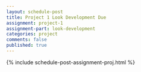 ```yaml
---
layout: schedule-post
title: Project 1 Look Development Due
assignment: project-1
assignment-part: look-development
categories: project
comments: false
published: true
---
```

{% include schedule-post-assignment-proj.html %}